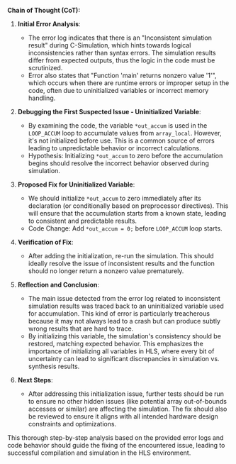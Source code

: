 **Chain of Thought (CoT):**

1. **Initial Error Analysis**: 
   - The error log indicates that there is an "Inconsistent simulation result" during C-Simulation, which hints towards logical inconsistencies rather than syntax errors. The simulation results differ from expected outputs, thus the logic in the code must be scrutinized.
   - Error also states that "Function 'main' returns nonzero value '1'", which occurs when there are runtime errors or improper setup in the code, often due to uninitialized variables or incorrect memory handling.

2. **Debugging the First Suspected Issue - Uninitialized Variable**:
   - By examining the code, the variable `*out_accum` is used in the `LOOP_ACCUM` loop to accumulate values from `array_local`. However, it's not initialized before use. This is a common source of errors leading to unpredictable behavior or incorrect calculations.
   - Hypothesis: Initializing `*out_accum` to zero before the accumulation begins should resolve the incorrect behavior observed during simulation.

3. **Proposed Fix for Uninitialized Variable**:
   - We should initialize `*out_accum` to zero immediately after its declaration (or conditionally based on preprocessor directives). This will ensure that the accumulation starts from a known state, leading to consistent and predictable results.
   - Code Change: Add `*out_accum = 0;` before `LOOP_ACCUM` loop starts.

4. **Verification of Fix**:
   - After adding the initialization, re-run the simulation. This should ideally resolve the issue of inconsistent results and the function should no longer return a nonzero value prematurely.

5. **Reflection and Conclusion**:
   - The main issue detected from the error log related to inconsistent simulation results was traced back to an uninitialized variable used for accumulation. This kind of error is particularly treacherous because it may not always lead to a crash but can produce subtly wrong results that are hard to trace.
   - By initializing this variable, the simulation's consistency should be restored, matching expected behavior. This emphasizes the importance of initializing all variables in HLS, where every bit of uncertainty can lead to significant discrepancies in simulation vs. synthesis results.

6. **Next Steps**:
   - After addressing this initialization issue, further tests should be run to ensure no other hidden issues (like potential array out-of-bounds accesses or similar) are affecting the simulation. The fix should also be reviewed to ensure it aligns with all intended hardware design constraints and optimizations.

This thorough step-by-step analysis based on the provided error logs and code behavior should guide the fixing of the encountered issue, leading to successful compilation and simulation in the HLS environment.